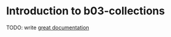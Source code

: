 # Introduction to b03-collections

TODO: write [great documentation](http://jacobian.org/writing/what-to-write/)
